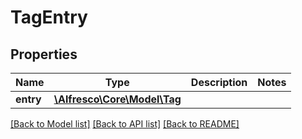 # TagEntry

## Properties
Name | Type | Description | Notes
------------ | ------------- | ------------- | -------------
**entry** | [**\Alfresco\Core\Model\Tag**](Tag.md) |  | 

[[Back to Model list]](../README.md#documentation-for-models) [[Back to API list]](../README.md#documentation-for-api-endpoints) [[Back to README]](../README.md)


